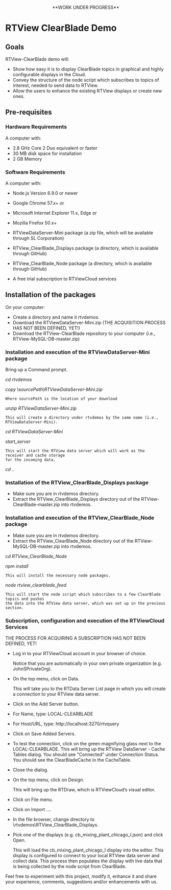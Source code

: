 
<p align="center">
**WORK UNDER PROGRESS**
</p>


# RTView ClearBlade Demo

## Goals
RTView-ClearBlade demo will: 
* Show how easy it is to display ClearBlade topics in graphical and highly configurable displays in the Cloud.
* Convey the structure of the node script which subscribes to topics of interest, needed to send data to RTView.
* Allow the users to enhance the existing RTView displays or create new ones.


## Pre-requisites

### Hardware Requirements
A computer with:
* 2.8 GHz Core 2 Duo equivalent or faster
* 30 MB disk space for installation
* 2 GB Memory


### Software Requirements
A computer with:
* Node.js Version 6.9.0 or newer

* Google Chrome 57.x+
or
* Microsoft Internet Explorer 11.x, Edge
or
* Mozilla Firefox 50.x+

* RTViewDataServer-Mini package (a zip file, which will be available through SL Corporation)
* RTView_ClearBlade_Displays package (a directory, which is available through GitHub)
* RTView_ClearBlade_Node package (a directory, which is available through GitHub)

* A free trial subscription to RTViewCloud services


## Installation of the packages

On your computer:

* Create a directory and name it rtvdemos.
* Download the RTViewDataServer-Mini.zip (THE ACQUISITION PROCESS HAS NOT BEEN DEFINED, YET!)
* Download the RTView-ClearBlade repository to your computer (i.e.,  RTView-MySQL-DB-master.zip)

### Installation and execution of the RTViewDataServer-Mini package
Bring up a Command prompt.

*cd rtvdemos*

*copy \sourcePath\RTViewDataServer-Mini.zip*

	Where sourcePath is the location of your download

*unzip RTViewDataServer-Mini.zip*

	This will create a directory under rtvdemos by the same name (i.e., RTViewDataServer-Mini).

*cd RTViewDataServer-Mini*

*start_server*

	This will start the RTView data server which will work as the 	receiver and cache storage 
	for the incoming data.

*cd ..*


### Installation of the RTView_ClearBlade_Displays package

* Make sure you are in rtvdemos directory.
* Extract the RTView_ClearBlade_Displays directory out of the RTView-ClearBlade-master.zip into rtvdemos.


### Installation and execution of the RTView_ClearBlade_Node package

* Make sure you are in rtvdemos directory.
* Extract the RTView_ClearBlade_Node directory out of the RTView-MySQL-DB-master.zip into rtvdemos.

*cd RTView_ClearBlade_Node*

*npm install*

	This will install the necessary node packages.

*node rtview_clearblade_feed*

	This will start the node script which subscribes to a few ClearBlade topics and pushes 
	the data into the RTView data server, which was set up in the previous section.


### Subscription, configuration and execution of the RTViewCloud Services

THE PROCESS FOR ACQUIRING A SUBSCRIPTION HAS NOT BEEN DEFINED, YET!

* Log in to your RTViewCloud account in your browser of choice.

	Notice that you are automatically in your own private organization (e.g. JohnSPrivateOrg).
	
* On the top menu, click on Data.

	This will take you to the RTData Server List page in which you will create a connection 
	to your RTView data server.
	
* Click on the Add Server button.

* For Name, type:
LOCAL-CLEARBLADE

* For Host/URL, type:
http://localhost:3270/rtvquery

* Click on Save Added Servers.

* To test the connection, click on the green magnifying glass next to the LOCAL-CLEARBLADE.
	This will bring up the RTView DataServer - Cache Tables dialog.
	You should see "Connected" under Connection Status. 
	You should see the ClearBladeCache in the CacheTable.
	
* Close the dialog.

* On the top menu, click on Design.

	This will bring up the RTDraw, which is RTViewCloud’s visual editor.
	
* Click on File menu.
* Click on Import ….
* In the file browser, change directory to \rtvdemos\RTView_ClearBlade_Displays.
* Pick one of the displays (e.g. cb_mixing_plant_chicago_l.json) and click Open.

	This will load the cb_mixing_plant_chicago_l display into the editor. 
	This display is configured to connect to your local RTView data server and collect data. This process then populates the display with live data that is being collected by the node script from ClearBlade.

Feel free to experiment with this project, modify it, enhance it and share your experience, comments, suggestions and/or enhancements with us.
